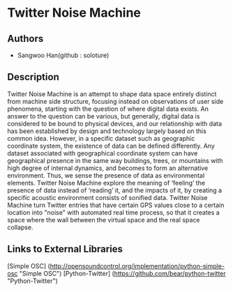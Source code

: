 # Twitter Noise Machine


## Authors
- Sangwoo Han(github : soloture)

## Description
Twitter Noise Machine is an attempt to shape data space entirely distinct from machine side structure, focusing instead on observations of user side phenomena, starting with the question of where digital data exists. An answer to the question can be various, but generally, digital data is considered to be bound to physical devices, and our relationship with data has been established by design and technology largely based on this common idea. However, in a specific dataset such as geographic coordinate system, the existence of data can be defined differently. Any dataset associated with geographical coordinate system can have geographical presence in the same way buildings, trees, or mountains with high degree of internal dynamics, and becomes to form an alternative environment. Thus, we sense the presence of data as environmental elements. Twitter Noise Machine explore the meaning of ‘feeling’ the presence of data instead of ‘reading’ it, and the impacts of it, by creating a specific acoustic environment consists of sonified data. Twitter Noise Machine turn Twitter entries that have certain GPS values close to a certain location into "noise" with automated real time process, so that it creates a space where the wall between the virtual space and the real space collapse. 

## Links to External Libraries
[Simple OSC] (http://opensoundcontrol.org/implementation/python-simple-osc "Simple OSC")
[Python-Twitter] (https://github.com/bear/python-twitter "Python-Twitter")

